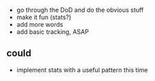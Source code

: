 * go through the DoD and do the obvious stuff
* make it fun (stats?)
* add more words
* add basic tracking, ASAP

## could

* implement stats with a useful pattern this time